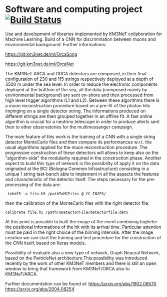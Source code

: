 # Software and computing project [![Build Status](https://travis-ci.com/francescofilippini6/Software_computer.svg?branch=master)](https://travis-ci.com/francescofilippini6/Software_computer)
Use and development of libraries implemented by KM3NeT collaboration for Machine Learning. Build of a CNN for discrimination between muons and environmental background. Further informations:

https://git.km3net.de/ml/OrcaSong

https://git.km3net.de/ml/OrcaNet

The KM3NeT ARCA and ORCA detectors are composed, in their final configuration of 230 and 115 strings respectively deployed at a depth of 3500 m under the sea level. In order to reduce the electronic components deployed at the botttom of the sea, all the data (composed mainly by environmental background) are sent on-shore and then processed from high level trigger algorithms (L1 and L2). Between these algorithms there is a muon reconstruction procedure based on a pre-fit of the photon hits impinging on a single detector string. The informations produced on different strings are then grouped together in an offline fit. A fast online algorithm is crucial for a neutrino telescope in order to produce allerts sent then to other observatories for the multimessanger campaign. 

The main feature of this work is the training of a CNN with a single string detector MonteCarlo files and then compare its performances w.r.t. the usual algorithms applied for the muon reconstruction procedure. The progressive construction of these detectors will allows to keep also on the "algorithm-side" the modularity required in the construction phase. Another aspect to build this type of network is the possibility of apply it on the data originated at the BCI (Bologna Common Infrastructure) consisting in a unique 1 string test-bench able to implement in all the aspects the features and characteristic of the detector itself. 
The steps necessary for the pre-processing of the data are:

``` tohdf5 -o file.h5 /pathToMCFiles @ CC-IN2P3/```

then the calibration of the MonteCarlo files with the right detector file:

```calibrate file.h5 /pathToDetectorFile/detectorfile.detx```

At this point is possible to built the image of the event combining togheter the positional informations of the hit with its arrival time. Particular attention must be paid in the right choice of the binning intervals.
After the image creation we can start the training and test procedure for the construction of the CNN itself, based on Keras models.

Possibility of evaluate also a new type of network, Graph Neaural Network, based on the ParticleNet architecture.This possibility was introduced recently by the work of other KM3NeT members and there is still an open window to bring that framework from KM3NeT/ORCA also to KM3NeT/ARCA. 

Further documentation can be found at:
https://arxiv.org/abs/1902.08570
https://arxiv.org/abs/2004.08254
